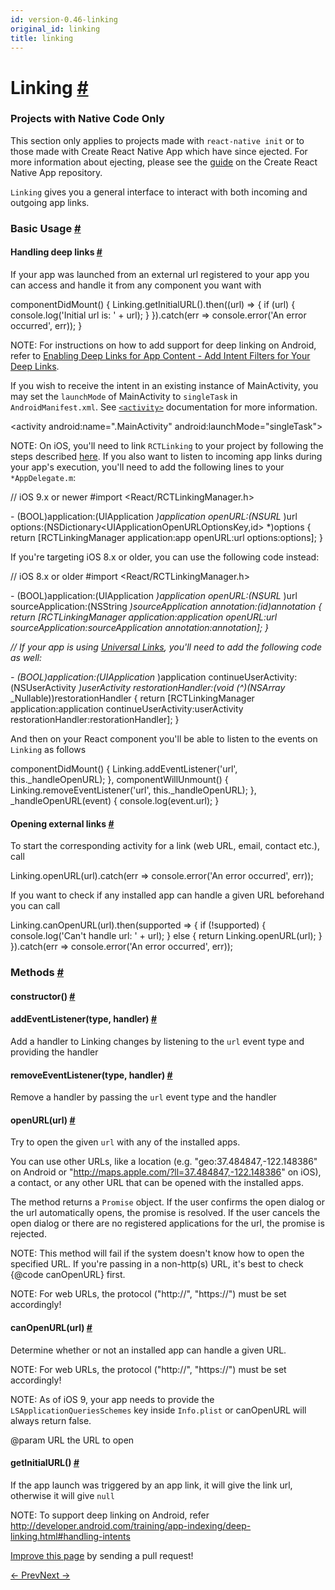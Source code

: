 ```yaml
---
id: version-0.46-linking
original_id: linking
title: linking
---
```

<a id="content"></a><h1><a class="anchor" name="linking"></a>Linking <a class="hash-link" href="docs/linking.html#linking">#</a></h1><div><div><span><div class="banner-crna-ejected">
  <h3>Projects with Native Code Only</h3>
  <p>
    This section only applies to projects made with <code>react-native init</code>
    or to those made with Create React Native App which have since ejected. For
    more information about ejecting, please see
    the <a href="https://github.com/react-community/create-react-native-app/blob/master/EJECTING.md" target="_blank">guide</a> on
    the Create React Native App repository.
  </p>
</div>

</span><p><code>Linking</code> gives you a general interface to interact with both incoming
and outgoing app links.</p><h3><a class="anchor" name="basic-usage"></a>Basic Usage <a class="hash-link" href="docs/linking.html#basic-usage">#</a></h3><h4><a class="anchor" name="handling-deep-links"></a>Handling deep links <a class="hash-link" href="docs/linking.html#handling-deep-links">#</a></h4><p>If your app was launched from an external url registered to your app you can
access and handle it from any component you want with</p><div class="prism language-javascript"><span class="token function">componentDidMount</span><span class="token punctuation">(</span><span class="token punctuation">)</span> <span class="token punctuation">{</span>
  Linking<span class="token punctuation">.</span><span class="token function">getInitialURL</span><span class="token punctuation">(</span><span class="token punctuation">)</span><span class="token punctuation">.</span><span class="token function">then</span><span class="token punctuation">(</span><span class="token punctuation">(</span>url<span class="token punctuation">)</span> <span class="token operator">=&gt;</span> <span class="token punctuation">{</span>
    <span class="token keyword">if</span> <span class="token punctuation">(</span>url<span class="token punctuation">)</span> <span class="token punctuation">{</span>
      console<span class="token punctuation">.</span><span class="token function">log</span><span class="token punctuation">(</span><span class="token string">'Initial url is: '</span> <span class="token operator">+</span> url<span class="token punctuation">)</span><span class="token punctuation">;</span>
    <span class="token punctuation">}</span>
  <span class="token punctuation">}</span><span class="token punctuation">)</span><span class="token punctuation">.</span><span class="token keyword">catch</span><span class="token punctuation">(</span>err <span class="token operator">=&gt;</span> console<span class="token punctuation">.</span><span class="token function">error</span><span class="token punctuation">(</span><span class="token string">'An error occurred'</span><span class="token punctuation">,</span> err<span class="token punctuation">)</span><span class="token punctuation">)</span><span class="token punctuation">;</span>
<span class="token punctuation">}</span></div><p>NOTE: For instructions on how to add support for deep linking on Android,
refer to <a href="http://developer.android.com/training/app-indexing/deep-linking.html#adding-filters" target="_blank">Enabling Deep Links for App Content - Add Intent Filters for Your Deep Links</a>.</p><p>If you wish to receive the intent in an existing instance of MainActivity,
you may set the <code>launchMode</code> of MainActivity to <code>singleTask</code> in
<code>AndroidManifest.xml</code>. See <a href="http://developer.android.com/guide/topics/manifest/activity-element.html" target="_blank"><code>&lt;activity&gt;</code></a>
documentation for more information.</p><div class="prism language-javascript"><span class="token operator">&lt;</span>activity
  android<span class="token punctuation">:</span>name<span class="token operator">=</span><span class="token string">".MainActivity"</span>
  android<span class="token punctuation">:</span>launchMode<span class="token operator">=</span><span class="token string">"singleTask"</span><span class="token operator">&gt;</span></div><p>NOTE: On iOS, you'll need to link <code>RCTLinking</code> to your project by following
the steps described <a href="docs/linking-libraries-ios.html#manual-linking" target="_blank">here</a>.
If you also want to listen to incoming app links during your app's
execution, you'll need to add the following lines to your <code>*AppDelegate.m</code>:</p><div class="prism language-javascript"><span class="token comment" spellcheck="true">// iOS 9.x or newer
</span>#<span class="token keyword">import</span> <span class="token operator">&lt;</span>React<span class="token operator">/</span>RCTLinkingManager<span class="token punctuation">.</span>h<span class="token operator">&gt;</span>

<span class="token operator">-</span> <span class="token punctuation">(</span>BOOL<span class="token punctuation">)</span>application<span class="token punctuation">:</span><span class="token punctuation">(</span>UIApplication <span class="token operator">*</span><span class="token punctuation">)</span>application
   openURL<span class="token punctuation">:</span><span class="token punctuation">(</span>NSURL <span class="token operator">*</span><span class="token punctuation">)</span>url
   options<span class="token punctuation">:</span><span class="token punctuation">(</span>NSDictionary<span class="token operator">&lt;</span>UIApplicationOpenURLOptionsKey<span class="token punctuation">,</span>id<span class="token operator">&gt;</span> <span class="token operator">*</span><span class="token punctuation">)</span>options
<span class="token punctuation">{</span>
  <span class="token keyword">return</span> <span class="token punctuation">[</span>RCTLinkingManager application<span class="token punctuation">:</span>app openURL<span class="token punctuation">:</span>url options<span class="token punctuation">:</span>options<span class="token punctuation">]</span><span class="token punctuation">;</span>
<span class="token punctuation">}</span></div><p>If you're targeting iOS 8.x or older, you can use the following code instead:</p><div class="prism language-javascript"><span class="token comment" spellcheck="true">// iOS 8.x or older
</span>#<span class="token keyword">import</span> <span class="token operator">&lt;</span>React<span class="token operator">/</span>RCTLinkingManager<span class="token punctuation">.</span>h<span class="token operator">&gt;</span>

<span class="token operator">-</span> <span class="token punctuation">(</span>BOOL<span class="token punctuation">)</span>application<span class="token punctuation">:</span><span class="token punctuation">(</span>UIApplication <span class="token operator">*</span><span class="token punctuation">)</span>application openURL<span class="token punctuation">:</span><span class="token punctuation">(</span>NSURL <span class="token operator">*</span><span class="token punctuation">)</span>url
  sourceApplication<span class="token punctuation">:</span><span class="token punctuation">(</span>NSString <span class="token operator">*</span><span class="token punctuation">)</span>sourceApplication annotation<span class="token punctuation">:</span><span class="token punctuation">(</span>id<span class="token punctuation">)</span>annotation
<span class="token punctuation">{</span>
  <span class="token keyword">return</span> <span class="token punctuation">[</span>RCTLinkingManager application<span class="token punctuation">:</span>application openURL<span class="token punctuation">:</span>url
                      sourceApplication<span class="token punctuation">:</span>sourceApplication annotation<span class="token punctuation">:</span>annotation<span class="token punctuation">]</span><span class="token punctuation">;</span>
<span class="token punctuation">}</span></div><p>// If your app is using <a href="https://developer.apple.com/library/prerelease/ios/documentation/General/Conceptual/AppSearch/UniversalLinks.html" target="_blank">Universal Links</a>,
you'll need to add the following code as well:</p><div class="prism language-javascript"><span class="token operator">-</span> <span class="token punctuation">(</span>BOOL<span class="token punctuation">)</span>application<span class="token punctuation">:</span><span class="token punctuation">(</span>UIApplication <span class="token operator">*</span><span class="token punctuation">)</span>application continueUserActivity<span class="token punctuation">:</span><span class="token punctuation">(</span>NSUserActivity <span class="token operator">*</span><span class="token punctuation">)</span>userActivity
 restorationHandler<span class="token punctuation">:</span><span class="token punctuation">(</span><span class="token keyword">void</span> <span class="token punctuation">(</span><span class="token operator">^</span><span class="token punctuation">)</span><span class="token punctuation">(</span>NSArray <span class="token operator">*</span> _Nullable<span class="token punctuation">)</span><span class="token punctuation">)</span>restorationHandler
<span class="token punctuation">{</span>
 <span class="token keyword">return</span> <span class="token punctuation">[</span>RCTLinkingManager application<span class="token punctuation">:</span>application
                  continueUserActivity<span class="token punctuation">:</span>userActivity
                    restorationHandler<span class="token punctuation">:</span>restorationHandler<span class="token punctuation">]</span><span class="token punctuation">;</span>
<span class="token punctuation">}</span></div><p>And then on your React component you'll be able to listen to the events on
<code>Linking</code> as follows</p><div class="prism language-javascript"><span class="token function">componentDidMount</span><span class="token punctuation">(</span><span class="token punctuation">)</span> <span class="token punctuation">{</span>
  Linking<span class="token punctuation">.</span><span class="token function">addEventListener</span><span class="token punctuation">(</span><span class="token string">'url'</span><span class="token punctuation">,</span> <span class="token keyword">this</span><span class="token punctuation">.</span>_handleOpenURL<span class="token punctuation">)</span><span class="token punctuation">;</span>
<span class="token punctuation">}</span><span class="token punctuation">,</span>
<span class="token function">componentWillUnmount</span><span class="token punctuation">(</span><span class="token punctuation">)</span> <span class="token punctuation">{</span>
  Linking<span class="token punctuation">.</span><span class="token function">removeEventListener</span><span class="token punctuation">(</span><span class="token string">'url'</span><span class="token punctuation">,</span> <span class="token keyword">this</span><span class="token punctuation">.</span>_handleOpenURL<span class="token punctuation">)</span><span class="token punctuation">;</span>
<span class="token punctuation">}</span><span class="token punctuation">,</span>
<span class="token function">_handleOpenURL</span><span class="token punctuation">(</span>event<span class="token punctuation">)</span> <span class="token punctuation">{</span>
  console<span class="token punctuation">.</span><span class="token function">log</span><span class="token punctuation">(</span>event<span class="token punctuation">.</span>url<span class="token punctuation">)</span><span class="token punctuation">;</span>
<span class="token punctuation">}</span></div><h4><a class="anchor" name="opening-external-links"></a>Opening external links <a class="hash-link" href="docs/linking.html#opening-external-links">#</a></h4><p>To start the corresponding activity for a link (web URL, email, contact etc.), call</p><div class="prism language-javascript">Linking<span class="token punctuation">.</span><span class="token function">openURL</span><span class="token punctuation">(</span>url<span class="token punctuation">)</span><span class="token punctuation">.</span><span class="token keyword">catch</span><span class="token punctuation">(</span>err <span class="token operator">=&gt;</span> console<span class="token punctuation">.</span><span class="token function">error</span><span class="token punctuation">(</span><span class="token string">'An error occurred'</span><span class="token punctuation">,</span> err<span class="token punctuation">)</span><span class="token punctuation">)</span><span class="token punctuation">;</span></div><p>If you want to check if any installed app can handle a given URL beforehand you can call</p><div class="prism language-javascript">Linking<span class="token punctuation">.</span><span class="token function">canOpenURL</span><span class="token punctuation">(</span>url<span class="token punctuation">)</span><span class="token punctuation">.</span><span class="token function">then</span><span class="token punctuation">(</span>supported <span class="token operator">=&gt;</span> <span class="token punctuation">{</span>
  <span class="token keyword">if</span> <span class="token punctuation">(</span><span class="token operator">!</span>supported<span class="token punctuation">)</span> <span class="token punctuation">{</span>
    console<span class="token punctuation">.</span><span class="token function">log</span><span class="token punctuation">(</span><span class="token string">'Can\'t handle url: '</span> <span class="token operator">+</span> url<span class="token punctuation">)</span><span class="token punctuation">;</span>
  <span class="token punctuation">}</span> <span class="token keyword">else</span> <span class="token punctuation">{</span>
    <span class="token keyword">return</span> Linking<span class="token punctuation">.</span><span class="token function">openURL</span><span class="token punctuation">(</span>url<span class="token punctuation">)</span><span class="token punctuation">;</span>
  <span class="token punctuation">}</span>
<span class="token punctuation">}</span><span class="token punctuation">)</span><span class="token punctuation">.</span><span class="token keyword">catch</span><span class="token punctuation">(</span>err <span class="token operator">=&gt;</span> console<span class="token punctuation">.</span><span class="token function">error</span><span class="token punctuation">(</span><span class="token string">'An error occurred'</span><span class="token punctuation">,</span> err<span class="token punctuation">)</span><span class="token punctuation">)</span><span class="token punctuation">;</span></div></div><span><h3><a class="anchor" name="methods"></a>Methods <a class="hash-link" href="docs/linking.html#methods">#</a></h3><div class="props"><div class="prop"><h4 class="methodTitle"><a class="anchor" name="constructor"></a>constructor<span class="methodType">()</span> <a class="hash-link" href="docs/linking.html#constructor">#</a></h4></div><div class="prop"><h4 class="methodTitle"><a class="anchor" name="addeventlistener"></a>addEventListener<span class="methodType">(type, handler)</span> <a class="hash-link" href="docs/linking.html#addeventlistener">#</a></h4><div><p>Add a handler to Linking changes by listening to the <code>url</code> event type
and providing the handler</p></div></div><div class="prop"><h4 class="methodTitle"><a class="anchor" name="removeeventlistener"></a>removeEventListener<span class="methodType">(type, handler)</span> <a class="hash-link" href="docs/linking.html#removeeventlistener">#</a></h4><div><p>Remove a handler by passing the <code>url</code> event type and the handler</p></div></div><div class="prop"><h4 class="methodTitle"><a class="anchor" name="openurl"></a>openURL<span class="methodType">(url)</span> <a class="hash-link" href="docs/linking.html#openurl">#</a></h4><div><p>Try to open the given <code>url</code> with any of the installed apps.</p><p>You can use other URLs, like a location (e.g. "geo:37.484847,-122.148386" on Android
or "<a href="http://maps.apple.com/?ll=37.484847,-122.148386">http://maps.apple.com/?ll=37.484847,-122.148386</a>" on iOS), a contact,
or any other URL that can be opened with the installed apps.</p><p>The method returns a <code>Promise</code> object. If the user confirms the open dialog or the
url automatically opens, the promise is resolved.  If the user cancels the open dialog
or there are no registered applications for the url, the promise is rejected.</p><p>NOTE: This method will fail if the system doesn't know how to open the specified URL.
If you're passing in a non-http(s) URL, it's best to check {@code canOpenURL} first.</p><p>NOTE: For web URLs, the protocol ("http://", "https://") must be set accordingly!</p></div></div><div class="prop"><h4 class="methodTitle"><a class="anchor" name="canopenurl"></a>canOpenURL<span class="methodType">(url)</span> <a class="hash-link" href="docs/linking.html#canopenurl">#</a></h4><div><p>Determine whether or not an installed app can handle a given URL.</p><p>NOTE: For web URLs, the protocol ("http://", "https://") must be set accordingly!</p><p>NOTE: As of iOS 9, your app needs to provide the <code>LSApplicationQueriesSchemes</code> key
inside <code>Info.plist</code> or canOpenURL will always return false.</p><p>@param URL the URL to open</p></div></div><div class="prop"><h4 class="methodTitle"><a class="anchor" name="getinitialurl"></a>getInitialURL<span class="methodType">()</span> <a class="hash-link" href="docs/linking.html#getinitialurl">#</a></h4><div><p>If the app launch was triggered by an app link,
it will give the link url, otherwise it will give <code>null</code></p><p>NOTE: To support deep linking on Android, refer <a href="http://developer.android.com/training/app-indexing/deep-linking.html#handling-intents">http://developer.android.com/training/app-indexing/deep-linking.html#handling-intents</a></p></div></div></div></span></div><p class="edit-page-block"><a target="_blank" href="https://github.com/facebook/react-native/blob/master/Libraries/Linking/Linking.js">Improve this page</a> by sending a pull request!</p><div class="docs-prevnext"><a class="docs-prev" href="docs/layoutanimation.html#content">← Prev</a><a class="docs-next" href="docs/netinfo.html#content">Next →</a></div>